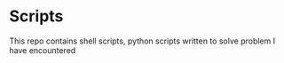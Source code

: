 # Scripts

This repo contains shell scripts, python scripts written to solve problem I have encountered
